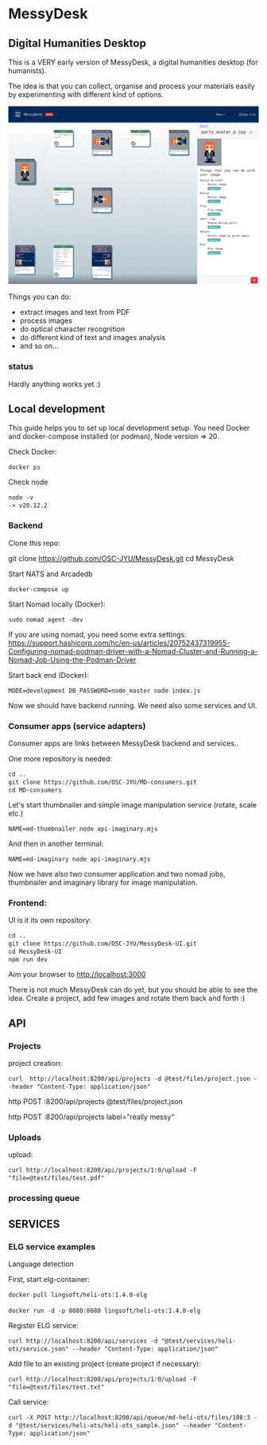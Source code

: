# MessyDesk

## Digital Humanities Desktop

This is a VERY early version of MessyDesk, a digital humanities desktop (for humanists).

The idea is that you can collect, organise and process your materials easily by experimenting with different kind of options.


![UI](https://github.com/OSC-JYU/MessyDesk/blob/main/docs/messydesk-ui.png)

Things you can do:
- extract images and text from PDF
- process images
- do optical character recognition
- do different kind of text and images analysis
- and so on... 

### status

Hardly anything works yet :)

## Local development

This guide helps you to set up local development setup. You need Docker and docker-compose installed (or podman), Node version => 20.

Check Docker:

    docker ps

Check node

    node -v
    -> v20.12.2

### Backend

Clone this repo:

   git clone https://github.com/OSC-JYU/MessyDesk.git
   cd MessyDesk

Start NATS and Arcadedb 

    docker-compose up


Start Nomad locally (Docker):

    sudo nomad agent -dev 

If you are using nomad, you need some extra settings: https://support.hashicorp.com/hc/en-us/articles/20752437319955-Configuring-nomad-podman-driver-with-a-Nomad-Cluster-and-Running-a-Nomad-Job-Using-the-Podman-Driver


Start back end (Docker):

    MODE=development DB_PASSWORD=node_master node index.js


Now we should have backend running. We need also some services and UI.


### Consumer apps (service adapters)

Consumer apps are links between MessyDesk backend and services..

One more repository is needed:

    cd ..
    git clone https://github.com/OSC-JYU/MD-consumers.git
    cd MD-consumers

Let's start thumbnailer and simple image manipulation service (rotate, scale etc.)

    NAME=md-thumbnailer node api-imaginary.mjs

And then in another terminal:

    NAME=md-imaginary node api-imaginary.mjs
    

Now we have also two consumer application and two nomad jobs, thumbnailer and imaginary library for image manipulation.


### Frontend:

UI is it its own repository:

    cd ..
    git clone https://github.com/OSC-JYU/MessyDesk-UI.git
    cd MessyDesk-UI
    npm run dev

Aim your browser to [http://localhost:3000](http://localhost:3000)

There is not much MessyDesk can do yet, but you should be able to see the idea. Create a project, add few images and rotate them back and forth :) 

## API

### Projects

project creation:

    curl  http://localhost:8200/api/projects -d @test/files/project.json --header "Content-Type: application/json"

http POST :8200/api/projects @test/files/project.json

http POST :8200/api/projects label="really messy"

### Uploads

upload:

    curl http://localhost:8200/api/projects/1:0/upload -F "file=@test/files/test.pdf" 


### processing queue



## SERVICES




### ELG service examples

Language detection

First, start elg-container:

    docker pull lingsoft/heli-ots:1.4.0-elg

    docker run -d -p 8080:8080 lingsoft/heli-ots:1.4.0-elg


Register ELG service:

    curl http://localhost:8200/api/services -d "@test/services/heli-ots/service.json" --header "Content-Type: application/json"


Add file to an existing project (create project if necessary):

    curl http://localhost:8200/api/projects/1:0/upload -F "file=@test/files/test.txt" 

Call service:

    curl -X POST http://localhost:8200/api/queue/md-heli-ots/files/108:3 -d "@test/services/heli-ots/heli-ots_sample.json" --header "Content-Type: application/json"



